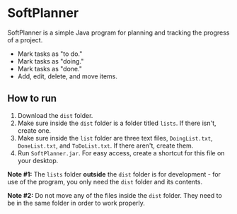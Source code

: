 # SoftPlanner

SoftPlanner is a simple Java program for planning and tracking the progress of a project.

* Mark tasks as "to do."
* Mark tasks as "doing."
* Mark tasks as "done."
* Add, edit, delete, and move items.

## How to run

1. Download the `dist` folder.
2. Make sure inside the `dist` folder is a folder titled `lists`. If there isn't, create one.
3. Make sure inside the `list` folder are three text files, `DoingList.txt`, `DoneList.txt`, and `ToDoList.txt`. If there aren't, create them.
4. Run `SoftPlanner.jar`. For easy access, create a shortcut for this file on your desktop.

**Note #1:** The `lists` folder **outside** the `dist` folder is for development - for use of the program, you only need the `dist` folder and its contents.

**Note #2:** Do not move any of the files inside the `dist` folder. They need to be in the same folder in order to work properly.